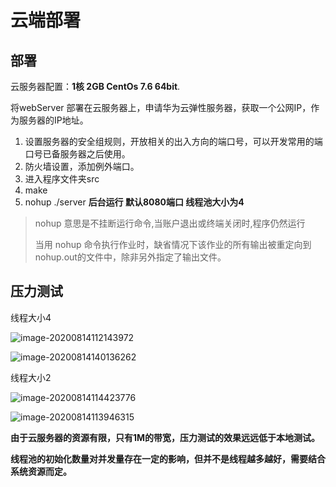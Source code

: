 # 云端部署

## 部署

云服务器配置：**1核 2GB  CentOs 7.6 64bit**.

将webServer 部署在云服务器上，申请华为云弹性服务器，获取一个公网IP，作为服务器的IP地址。

1. 设置服务器的安全组规则，开放相关的出入方向的端口号，可以开发常用的端口号已备服务器之后使用。
2. 防火墙设置，添加例外端口。
3. 进入程序文件夹src
4. make
5. nohup  ./server      **后台运行  默认8080端口 线程池大小为4**

> nohup 意思是不挂断运行命令,当账户退出或终端关闭时,程序仍然运行
>
> 当用 nohup 命令执行作业时，缺省情况下该作业的所有输出被重定向到nohup.out的文件中，除非另外指定了输出文件。

## 压力测试

线程大小4

![image-20200814112143972](C:\Users\USER\AppData\Roaming\Typora\typora-user-images\image-20200814112143972.png)

![image-20200814140136262](C:\Users\USER\AppData\Roaming\Typora\typora-user-images\image-20200814140136262.png)

线程大小2

![image-20200814114423776](C:\Users\USER\AppData\Roaming\Typora\typora-user-images\image-20200814114423776.png)

![image-20200814113946315](C:\Users\USER\AppData\Roaming\Typora\typora-user-images\image-20200814113946315.png)

**由于云服务器的资源有限，只有1M的带宽，压力测试的效果远远低于本地测试。**

**线程池的初始化数量对并发量存在一定的影响，但并不是线程越多越好，需要结合系统资源而定。**